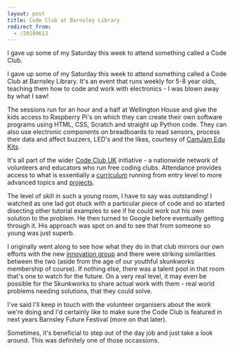 ```yaml
---
layout: post
title: Code Club at Barnsley Library
redirect_from:
  - /20180613
---
```

I gave up some of my Saturday this week to attend something called a Code Club.

I gave up some of my Saturday this week to attend something called a Code Club at Barnsley Library. It's an event that runs weekly for 5-8 year olds, teaching them how to code and work with electronics - I was blown away by what I saw!

The sessions run for an hour and a half at Wellington House and give the kids access to Raspberry Pi's on which they can create their own software programs using HTML, CSS, Scratch and straight up Python code. They can also use electronic components on breadboards to read sensors, process their data and affect buzzers, LED's and the likes, courtesy of [CamJam Edu Kits](http://camjam.me/?page_id=618).

It's all part of the wider [Code Club UK](https://www.codeclub.org.uk/) initiative - a nationwide network of volunteers and educators who run free coding clubs. Attendance provides access to what is essentially a [curriculum](https://codeclubprojects.org/en-GB/curriculum/) running from entry level to more advanced topics and [projects](https://projects.raspberrypi.org/en/codeclub).

The level of skill in such a young room, I have to say was outstanding! I watched as one lad got stuck with a particular piece of code and so started disecting other tutorial examples to see if he could work out his own solution to the problem. He then turned to Google before eventually getting through it. His approach was spot on and to see that from someone so young was just superb.

I originally went along to see how what they do in that club mirrors our own efforts with the new [innovation group](../the-barnsley-innovation-group) and there were striking similarities between the two (aside from the age of our youthful skunkworks membership of course). If nothing else, there was a talent pool in that room that's one to watch for the future. On a very real level, it may even be possible for the Skunkworks to share actual work with them - real world problems needing solutions, that they could solve.

I've said I'll keep in touch with the volunteer organisers about the work we're doing and I'd certainly like to make sure the Code Club is featured in next years Barnsley Future Festival (more on that later).

Sometimes, it's beneficial to step out of the day job and just take a look around. This was definitely one of those occassions.
